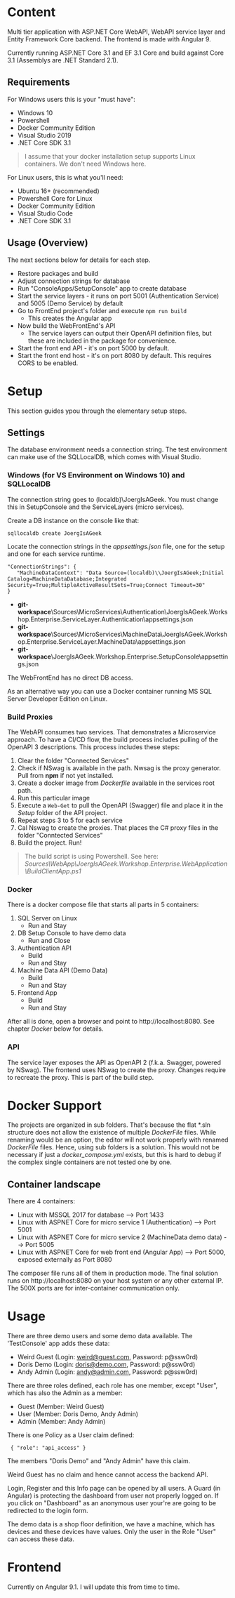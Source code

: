 # Content

Multi tier application with ASP.NET Core WebAPI, WebAPI service layer and Entity Framework Core backend. The frontend is made with Angular 9.

Currently running ASP.NET Core 3.1 and EF 3.1 Core and build against Core 3.1 (Assemblys are .NET Standard 2.1).

## Requirements

For Windows users this is your "must have":

* Windows 10
* Powershell
* Docker Community Edition 
* Visual Studio 2019
* .NET Core SDK 3.1

> I assume that your docker installation setup supports Linux containers. We don't need Windows here.

For Linux users, this is what you'll need:

* Ubuntu 16+ (recommended)
* Powershell Core for Linux
* Docker Community Edition 
* Visual Studio Code
* .NET Core SDK 3.1

## Usage (Overview)

The next sections below for details for each step.

* Restore packages and build
* Adjust connection strings for database
* Run "ConsoleApps/SetupConsole" app to create database
* Start the service layers - it runs on port 5001 (Authentication Service) and 5005 (Demo Service) by default
* Go to FrontEnd project's folder and execute `npm run build`
	* This creates the Angular app
* Now build the WebFrontEnd's API
	* The service layers can output their OpenAPI definition files, but these are included in the package for convenience.
* Start the front end API - it's on port 5000 by default.
* Start the front end host - it's on port 8080 by default. This requires CORS to be enabled.

# Setup

This section guides ypou through the elementary setup steps.

## Settings

The database environment needs a connection string. The test environment can make use of the SQLLocalDB, which comes with Visual Studio. 

### Windows (for VS Environment on Windows 10) and SQLLocalDB

The connection string goes to (localdb)\JoergIsAGeek. You must change this in SetupConsole and the ServiceLayers (micro services).

Create a DB instance on the console like that:

~~~
sqllocaldb create JoergIsAGeek
~~~

Locate the connection strings in the *appsettings.json* file, one for the setup and one for each service runtime. 

~~~
"ConnectionStrings": {
   "MachineDataContext": "Data Source=(localdb)\\JoergIsAGeek;Initial Catalog=MachineDataDatabase;Integrated Security=True;MultipleActiveResultSets=True;Connect Timeout=30"
}
~~~

* ____git-workspace____\Sources\MicroServices\Authentication\JoergIsAGeek.Workshop.Enterprise.ServiceLayer.Authentication\appsettings.json
* ____git-workspace____\Sources\MicroServices\MachineData\JoergIsAGeek.Workshop.Enterprise.ServiceLayer.MachineData\appsettings.json
* ____git-workspace____\JoergIsAGeek.Workshop.Enterprise.SetupConsole\appsettings.json

The WebFrontEnd has no direct DB access. 

As an alternative way you can use a Docker container running MS SQL Server Developer Edition on Linux.

### Build Proxies

The WebAPI consumes two services. That demonstrates a Microservice approach. To have a CI/CD flow, the build process includes pulling of the OpenAPI 3 descriptions. This process includes these steps:

1. Clear the folder "Connected Services"
2. Check if NSwag is available in the path. Nwsag is the proxy generator. Pull from ____npm____ if not yet installed.
3. Create a docker image from *Dockerfile* available in the services root path.
4. Run this particular image
5. Execute a `Web-Get` to pull the OpenAPI (Swagger) file and place it in the *Setup* folder of the API project.
6. Repeat steps 3 to 5 for each service
7. Cal Nswag to create the proxies. That places the C# proxy files in the folder "Conntected Services"
8. Build the project. Run!

> The build script is using Powershell.
> See here: *Sources\WebApp\JoergIsAGeek.Workshop.Enterprise.WebApplication\BuildClientApp.ps1*

### Docker

There is a docker compose file that starts all parts in 5 containers:

1. SQL Server on Linux 
	- Run and Stay
2. DB Setup Console to have demo data
	- Run and Close
3. Authentication API 
	- Build
	- Run and Stay
4. Machine Data API (Demo Data)
	- Build
	- Run and Stay
5. Frontend App
	- Build
	- Run and Stay

After all is done, open a browser and point to http://localhost:8080. See chapter *Docker* below for details.

### API

The service layer exposes the API as OpenAPI 2 (f.k.a. Swagger, powered by NSwag). The frontend uses NSwag to create the proxy. 
Changes require to recreate the proxy. This is part of the build step.

# Docker Support

The projects are organized in sub folders. That's because the flat *.sln structure does not allow the existence of multiple *DockerFile* files. While renaming would be an option, the editor 
will not work properly with renamed *DockerFile* files. Hence, using sub folders is a solution. This would not be necessary if just a *docker_compose.yml* exists, but this is hard to debug if the 
complex single containers are not tested one by one.

## Container landscape

There are 4 containers:

* Linux with MSSQL 2017 for database --> Port 1433
* Linux with ASPNET Core for micro service 1 (Authentication) --> Port 5001
* Linux with ASPNET Core for micro service 2 (MachineData demo data) --> Port 5005
* Linux with ASPNET Core for web front end (Angular App) --> Port 5000, exposed externally as Port 8080

The composer file runs all of them in production mode. The final solution runs on http://localhost:8080 on your host system or any other external IP. The 500X ports are for inter-container communication only.

# Usage

There are three demo users and some demo data available. The 'TestConsole' app adds these data:

* Weird Guest (Login: weird@guest.com, Password: p@ssw0rd)
* Doris Demo (Login: doris@demo.com, Password: p@ssw0rd)
* Andy Admin (Login: andy@admin.com, Password: p@ssw0rd)

There are three roles defined, each role has one member, except "User", which has also the Admin as a member:

* Guest (Member: Weird Guest)
* User (Member: Doris Demo, Andy Admin)
* Admin (Member: Andy Admin)

There is one Policy as a User claim defined:

~~~
 { "role": "api_access" }
~~~

The members "Doris Demo" and "Andy Admin" have this claim.

Weird Guest has no claim and hence cannot access the backend API.

Login, Register and this Info page can be opened by all users. A Guard (in Angular) is protecting the dashboard from 
user not properly logged on. If you click on "Dashboard" as an anonymous user your're are going to be redirected 
to the login form.

The demo data is a shop floor definition, we have a machine, which has devices and these devices have values. Only the user 
in the Role "User" can access these data.

# Frontend

Currently on Angular 9.1. I will update this from time to time.


